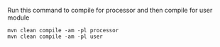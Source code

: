 Run this command to compile for processor and then compile for user module
```shell
mvn clean compile -am -pl processor
mvn clean compile -am -pl user
```
